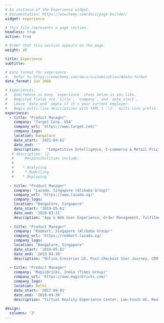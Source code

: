 ```yaml
---
# An instance of the Experience widget.
# Documentation: https://wowchemy.com/docs/page-builder/
widget: experience

# This file represents a page section.
headless: true
active: true

# Order that this section appears on the page.
weight: 40

title: Experience
subtitle:

# Date format for experience
#   Refer to https://wowchemy.com/docs/customization/#date-format
date_format: Jan 2006

# Experiences.
#   Add/remove as many `experience` items below as you like.
#   Required fields are `title`, `company`, and `date_start`.
#   Leave `date_end` empty if it's your current employer.
#   Begin multi-line descriptions with YAML's `|2-` multi-line prefix.
experience:
  - title: "Product Manager"
    company: "Target Corp. USA"
    company_url: 'https://www.target.com/'
    company_logo:
    location: Bangalore
    date_start: '2021-04-01'
    date_end: ''
    description:   "Competitive Intelligence, E-commerce & Retail Pricing"
   # description: |2-
   #     Responsibilities include:
   #    
   #    * Analysing
   #     * Modelling
   #    * Deploying
        
  - title: "Product Manager"
    company: "Lazada, Singapore (Alibaba Group)"
    company_url: 'https://www.lazada.sg/'
    company_logo: 
    location: "Bangalore, Singapore"
    date_start: '2019-05-01'
    date_end: '2020-03-31'
    description: "App & Web User Experience, Order Management, fulfilment"
    
  - title: "Product Manager"
    company: "Redmart, Singapore (Alibaba Group)"
    company_url: 'https://redmart.lazada.sg/'
    company_logo:
    location: "Bangalore, Singapore"
    date_start: '2018-05-01'
    date_end: '2019-04-30'
    description: "Online Groceries UX, Post-Checkout User Journey, CRM, Customer Help Center"
    
  - title: "Product Manager"
    company: "MagicBricks, India (Times Group)"
    company_url: 'https://www.magicbricks.com/'
    company_logo: 
    location: Delhi
    date_start: '2017-09-01'
    date_end: '2018-04-30'
    description: "Virtual Reality Experience Center, Low-touch UX, Real-estate Web Search & Discovery"
    
design:
  columns: '2'
---
```


